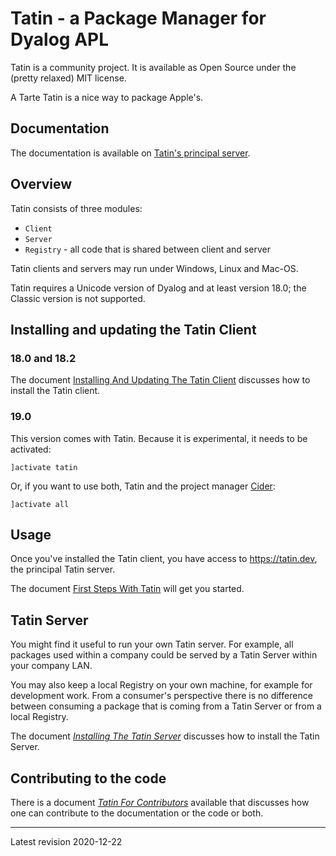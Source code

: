 # Tatin - a Package Manager for Dyalog APL

Tatin is a community project. It is available as Open Source under the (pretty relaxed) MIT license.

A Tarte Tatin is a nice way to package Apple's.

## Documentation

The documentation is available on [Tatin's principal server](https://tatin.dev/v1/documentation "Link to https://tatin.dev/v1/documentation").

## Overview

Tatin consists of three modules:

* `Client` 
* `Server` 
* `Registry` - all code that is shared between client and server

Tatin clients and servers may run under Windows, Linux and Mac-OS.

Tatin requires a Unicode version of Dyalog and at least version 18.0; the Classic version is not supported.

## Installing and updating the Tatin Client

### 18.0 and 18.2

The document [Installing And Updating The Tatin Client](https://tatin.dev/Assets/docs/InstallingAndUpdatingTheTatinClient.html "Link to InstallingAndUpdatingTheTatinClient.html on the Tatin server") discusses how to install the Tatin client.

### 19.0

This version comes with Tatin. Because it is experimental, it needs to be activated:

```
]activate tatin
```

Or, if you want to use both, Tatin and the project manager [Cider](https://github.com/aplteam/Cider "Link to Cider on GitHub"):

```
]activate all
```

## Usage

Once you've installed the Tatin client, you have access to <https://tatin.dev>, the principal Tatin server.

The document [First Steps With Tatin](https://tatin.dev/Assets/docs/FirstStepsWithTatin.html "Link to FirstStepsWithTatin.html on the Tatin server") will get you started.

## Tatin Server 

You might find it useful to run your own Tatin server. For example, all packages used within a company could be served by a Tatin Server within your company LAN.

You may also keep a local Registry on your own machine, for example for development work. From a consumer's perspective there is no difference between consuming a package that is coming from a Tatin Server or from a local Registry.

The document [_Installing The Tatin Server_](https://tatin.dev/Assets/docs/InstallingTheTatinServer.html "Link to InstallingTheTatinServer.html on the Tatin server") discusses how to install the Tatin Server.

## Contributing to the code 

There is a document [_Tatin For Contributors_](https://tatin.dev/Assets/docs/TatinForContributors.html "Link toTatinForContributors.html on the Tatin server") available that discusses how one can contribute to the documentation or the code or both.

-----

Latest revision 2020-12-22
